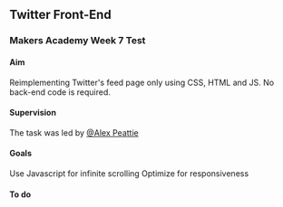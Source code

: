 
## Twitter Front-End


### Makers Academy Week 7 Test

#### Aim

Reimplementing Twitter's feed page only using CSS, HTML and JS. No back-end code is required.

#### Supervision


The task was led by [@Alex Peattie](http://www.github.com/alexpeattie)

#### Goals
Use Javascript for infinite scrolling
Optimize for responsiveness 

#### To do